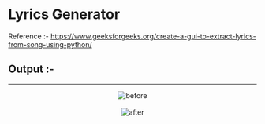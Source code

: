 # Lyrics Generator
Reference :- https://www.geeksforgeeks.org/create-a-gui-to-extract-lyrics-from-song-using-python/

## Output :-
<hr>

<p align="center">
  <img src="https://i.postimg.cc/JhBY98zJ/1.png" title="before">
  <br>
  <br>
  <img src="https://i.postimg.cc/fbwkPzKq/2.png" alt="after">
</p>
